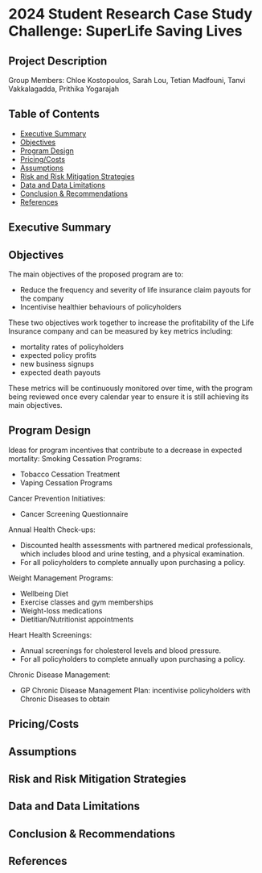 # 2024 Student Research Case Study Challenge: SuperLife Saving Lives
## Project Description
Group Members: Chloe Kostopoulos, Sarah Lou, Tetian Madfouni, Tanvi Vakkalagadda, Prithika Yogarajah
## Table of Contents
- [Executive Summary](#ExecutiveSummary)
- [Objectives](#Objectives)
- [Program Design](#ProgramDesign)
- [Pricing/Costs](#Pricing/Costs)
- [Assumptions](#Assumptions)
- [Risk and Risk Mitigation Strategies](#RiskandRiskMitigationStrategies)
- [Data and Data Limitations](#DataandDataLimitations)
- [Conclusion & Recommendations](#Conclusion&Recommendations)
- [References](#References)
## Executive Summary
## Objectives
The main objectives of the proposed program are to: 
- Reduce the frequency and severity of life insurance claim payouts for the company  
- Incentivise healthier behaviours of policyholders

These two objectives work together to increase the profitability of the Life Insurance company and can be measured by key metrics including:
- mortality rates of policyholders
- expected policy profits
- new business signups
- expected death payouts

These metrics will be continuously monitored over time, with the program being reviewed once every calendar year to ensure it is still achieving its main objectives.

## Program Design
Ideas for program incentives that contribute to a decrease in expected mortality:
Smoking Cessation Programs: 
  - Tobacco Cessation Treatment
  - Vaping Cessation Programs

Cancer Prevention Initiatives: 
  - Cancer Screening Questionnaire

Annual Health Check-ups: 
  - Discounted health assessments with partnered medical professionals, which includes blood and urine testing, and a physical examination.
  - For all policyholders to complete annually upon purchasing a policy.

Weight Management Programs: 
  - Wellbeing Diet
  - Exercise classes and gym memberships
  - Weight-loss medications
  - Dietitian/Nutritionist appointments

Heart Health Screenings:
  - Annual screenings for cholesterol levels and blood pressure.
  - For all policyholders to complete annually upon purchasing a policy.

Chronic Disease Management:
  - GP Chronic Disease Management Plan: incentivise policyholders with Chronic Diseases to obtain

## Pricing/Costs
## Assumptions
## Risk and Risk Mitigation Strategies
## Data and Data Limitations
## Conclusion & Recommendations
## References
